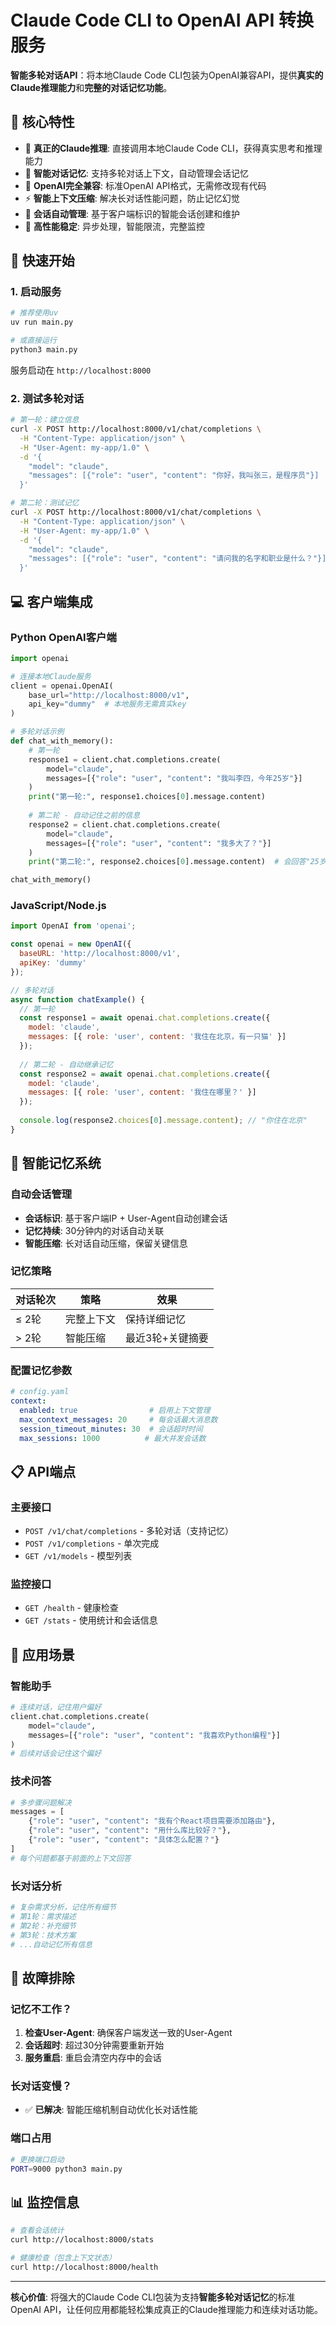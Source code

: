 # Claude Code CLI to OpenAI API 转换服务

**智能多轮对话API**：将本地Claude Code CLI包装为OpenAI兼容API，提供**真实的Claude推理能力**和**完整的对话记忆功能**。

## 🌟 核心特性

- 🧠 **真正的Claude推理**: 直接调用本地Claude Code CLI，获得真实思考和推理能力
- 💭 **智能对话记忆**: 支持多轮对话上下文，自动管理会话记忆
- 🔄 **OpenAI完全兼容**: 标准OpenAI API格式，无需修改现有代码
- ⚡ **智能上下文压缩**: 解决长对话性能问题，防止记忆幻觉
- 🎯 **会话自动管理**: 基于客户端标识的智能会话创建和维护
- 🚀 **高性能稳定**: 异步处理，智能限流，完整监控

## 🚀 快速开始

### 1. 启动服务

```bash
# 推荐使用uv
uv run main.py

# 或直接运行
python3 main.py
```

服务启动在 `http://localhost:8000`

### 2. 测试多轮对话

```bash
# 第一轮：建立信息
curl -X POST http://localhost:8000/v1/chat/completions \
  -H "Content-Type: application/json" \
  -H "User-Agent: my-app/1.0" \
  -d '{
    "model": "claude",
    "messages": [{"role": "user", "content": "你好，我叫张三，是程序员"}]
  }'

# 第二轮：测试记忆
curl -X POST http://localhost:8000/v1/chat/completions \
  -H "Content-Type: application/json" \
  -H "User-Agent: my-app/1.0" \
  -d '{
    "model": "claude", 
    "messages": [{"role": "user", "content": "请问我的名字和职业是什么？"}]
  }'
```

## 💻 客户端集成

### Python OpenAI客户端

```python
import openai

# 连接本地Claude服务
client = openai.OpenAI(
    base_url="http://localhost:8000/v1",
    api_key="dummy"  # 本地服务无需真实key
)

# 多轮对话示例
def chat_with_memory():
    # 第一轮
    response1 = client.chat.completions.create(
        model="claude",
        messages=[{"role": "user", "content": "我叫李四，今年25岁"}]
    )
    print("第一轮:", response1.choices[0].message.content)
    
    # 第二轮 - 自动记住之前的信息
    response2 = client.chat.completions.create(
        model="claude", 
        messages=[{"role": "user", "content": "我多大了？"}]
    )
    print("第二轮:", response2.choices[0].message.content)  # 会回答"25岁"

chat_with_memory()
```

### JavaScript/Node.js

```javascript
import OpenAI from 'openai';

const openai = new OpenAI({
  baseURL: 'http://localhost:8000/v1',
  apiKey: 'dummy'
});

// 多轮对话
async function chatExample() {
  // 第一轮
  const response1 = await openai.chat.completions.create({
    model: 'claude',
    messages: [{ role: 'user', content: '我住在北京，有一只猫' }]
  });
  
  // 第二轮 - 自动继承记忆
  const response2 = await openai.chat.completions.create({
    model: 'claude',
    messages: [{ role: 'user', content: '我住在哪里？' }]
  });
  
  console.log(response2.choices[0].message.content); // "你住在北京"
}
```

## 🧠 智能记忆系统

### 自动会话管理
- **会话标识**: 基于客户端IP + User-Agent自动创建会话
- **记忆持续**: 30分钟内的对话自动关联
- **智能压缩**: 长对话自动压缩，保留关键信息

### 记忆策略
| 对话轮次 | 策略 | 效果 |
|---------|------|------|
| ≤ 2轮 | 完整上下文 | 保持详细记忆 |
| > 2轮 | 智能压缩 | 最近3轮+关键摘要 |

### 配置记忆参数

```yaml
# config.yaml
context:
  enabled: true                # 启用上下文管理
  max_context_messages: 20     # 每会话最大消息数
  session_timeout_minutes: 30  # 会话超时时间
  max_sessions: 1000          # 最大并发会话数
```

## 📋 API端点

### 主要接口
- `POST /v1/chat/completions` - 多轮对话（支持记忆）
- `POST /v1/completions` - 单次完成
- `GET /v1/models` - 模型列表

### 监控接口  
- `GET /health` - 健康检查
- `GET /stats` - 使用统计和会话信息

## 🎯 应用场景

### 智能助手
```python
# 连续对话，记住用户偏好
client.chat.completions.create(
    model="claude",
    messages=[{"role": "user", "content": "我喜欢Python编程"}]
)
# 后续对话会记住这个偏好
```

### 技术问答
```python
# 多步骤问题解决
messages = [
    {"role": "user", "content": "我有个React项目需要添加路由"},
    {"role": "user", "content": "用什么库比较好？"},
    {"role": "user", "content": "具体怎么配置？"}
]
# 每个问题都基于前面的上下文回答
```

### 长对话分析
```python
# 复杂需求分析，记住所有细节
# 第1轮：需求描述
# 第2轮：补充细节  
# 第3轮：技术方案
# ...自动记忆所有信息
```

## 🔧 故障排除

### 记忆不工作？
1. **检查User-Agent**: 确保客户端发送一致的User-Agent
2. **会话超时**: 超过30分钟需要重新开始
3. **服务重启**: 重启会清空内存中的会话

### 长对话变慢？
- ✅ **已解决**: 智能压缩机制自动优化长对话性能

### 端口占用
```bash
# 更换端口启动
PORT=9000 python3 main.py
```

## 📊 监控信息

```bash
# 查看会话统计
curl http://localhost:8000/stats

# 健康检查（包含上下文状态）
curl http://localhost:8000/health
```

---

**核心价值**: 将强大的Claude Code CLI包装为支持**智能多轮对话记忆**的标准OpenAI API，让任何应用都能轻松集成真正的Claude推理能力和连续对话功能。